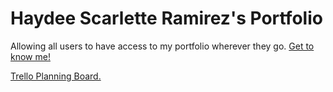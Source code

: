 <h1>Haydee Scarlette Ramirez's Portfolio</h1>
Allowing all users to have access to my portfolio wherever they go.
<a href="https://hsrportfolio.netlify.app/">Get to know me!</a>

<a href="https://trello.com/b/qx4YJuYk/haydee-ramirez-portfolio">Trello Planning Board.</a>

<a href="https://i.imgur.com/HRMGXap.png"></a>
